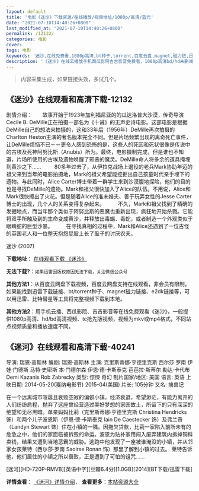 ```yaml
---
layout: default
title: '电影《迷沙》下载资源/在线播放/视频地址/1080p/高清/蓝光'
date: "2021-07-10T14:40:26+0800"
last_modified_at: "2021-07-10T14:40:26+0800"
permalink: /12132/
categories: 电影
cover:
tags: 电影
keywords: '迷沙,在线免费看,1080p高清,bt种子,torrent,百度云盘,magnet,磁力链,迅雷下载资源'
description: '《迷沙》在线云播放手机西瓜影院吉吉影音免费看，1080p高清bd/hd未删减完整版和tc抢先枪版，mkv/mp4格式，附带bt/torrent种子、magnet/磁力链、百度云盘、网盘资源迅雷下载链接'
---
```


>内容采集生成，如果链接失效，多试几个。


## 《迷沙》在线观看和高清下载-12132

剧情介绍：　　故事开始于1923年加利福尼亚的的瓜达洛普大沙漠，传奇导演Cecile B. DeMille正在拍摄一部名为《十诫》的无声史诗电影。这部电影是根据DeMille自己的想法来拍摄的，这和33年后（1956年）DeMille再次拍摄的Charlton Heston主演的著名版本完全不同。但是片场频繁出现的离奇死亡事件，让DeMille烦恼不已－－更令人感到恐怖的是，这些人的死因和死状很像是传说中的古埃及死神阿努比斯（Anubis）所为。最终，电影摄制完成，但是谁也不知道，片场所使用的古埃及遗物唤醒了邪恶的魔灵。DeMille命人将多余的道具掩埋到黄沙之下……  　　80多年过去了，从伊拉克战场上退役的老兵Mark协助年迈的祖父来到当年的电影拍摄地，Mark的祖父希望能挖掘出自己孩童时代亲手埋下的遗物。与此同时，Alice Carter博士带着一群学生来到沙漠腹地探险，他们的目的也是寻找DeMille的遗物。Mark和祖父很快加入了Alice的队伍。不用说，Alice和Mark很快擦出了火花。但是随着Alice的准未婚夫、善于玩弄女性的Jesse Carter博士的出现，几个人的关系变得复杂起来。  　　不久，Mark和祖父找到了精确的发掘地点，而当年那个类似于阿努比斯的恶魔也重新出现，疯狂地开始杀戮。它能将双手所触及到的生命变成黄沙，并释放出毒蝎、毒蛇，或者制造一个外观类似于眼睛蛇的巨型沙暴。  　　在寻找真相的过程中，Mark和Alice还遇到了一位古怪的英国老人和一位整天抱怨屁股上长了虱子的讨厌农夫。


迷沙 (2007)

**下载地址**： [在线观看下载 《迷沙》](https://www.btbtdy.me/btdy/dy7213.html) 


**无法下载?**：`如果迅雷因版权原因无法下载，关注微信公众号 `

**其他方法1**：从百度云网盘下载视频，百度云网盘支持在线观看，非会员有限制，如果能找到迅雷下载链接、bt/torrent种子、magnet磁力链接、e2dk链接等，可以用迅雷、比特彗星等工具将完整视频下载到本地。

**其他方法2**：用手机云播、西瓜影院、吉吉影音等在线免费观看《迷沙》，一般提供1080p高清、hd/bd高清视频、tc抢先版视频，视频为mkv或mp4格式，不同站点视频质量和播放速度不同。


## 《迷河》在线观看和高清下载-40241

导演: 瑞恩·高斯林 编剧: 瑞恩·高斯林 主演: 克里斯蒂娜·亨德里克斯 西尔莎·罗南 伊娃·门德斯 马特·史密斯 本·门德尔森 伊恩·德·卡斯泰克 芭芭拉·斯蒂尔 勒达·卡代布 Demi Kazanis Rob Zabrecky 类型: 惊悚 奇幻 制片国家/地区: 美国 语言: 英语 上映日期: 2014-05-20(戛纳电影节) 2015-04(美国) 片长: 105分钟 又名: 擒兽记

在一个远离城市喧嚣且衰败空寂的偏僻小镇，经济衰退，希望渺茫，有能力离开的人们纷纷启程，抛弃了这座曾经营造过美好梦想的家园故土，所留下的只有深深的绝望和无尽黑暗。单亲妈妈比莉（克里斯蒂娜·亨德里克斯 Christina Hendricks 饰）和两个儿子波恩斯（伊恩·德·卡斯泰克 Iain De Caestecker 饰）及弗兰奇（Landyn Stewart 饰）住在小镇的一隅。因拖欠贷款，比莉一家陷入前所未有的危急之中，他们的家面临被拆毁的命运。波恩为贴补家用闯入废弃建筑内拆掉铜料卖钱，结果又遭到当地恶霸的威胁。逃跑中他发现了一座被谁淹没的小镇，并从邻家女孩莱特（西尔莎·罗南 Saoirse Ronan 饰）那里了解到小镇的过去。 莱特告诉他，他们居住的小镇之所以衰败，正是遭到了可怕的诅咒……


[迷河][HD-720P-RMVB][英语中字][豆瓣6.4分][1.0GB][2014][BT下载/迅雷下载]

**详情查看**： [《迷河》详情介绍](/movie/40241/)， **查看更多**：[本站资源大全](/movie/t/all/)

